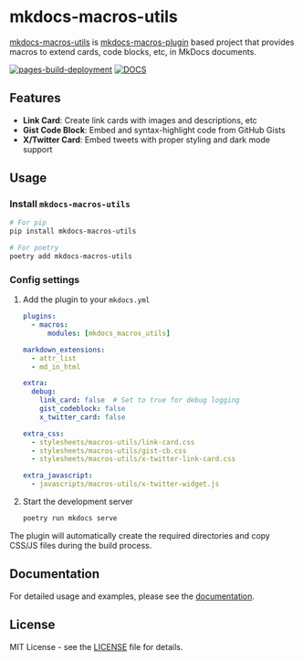 # mkdocs-macros-utils

[mkdocs-macros-utils](https://7rikazhexde.github.io/mkdocs-macros-utils/) is [mkdocs-macros-plugin](https://mkdocs-macros-plugin.readthedocs.io/en/latest/) based project that provides macros to extend cards, code blocks, etc, in MkDocs documents.

[![pages-build-deployment](https://github.com/7rikazhexde/mkdocs-macros-utils/actions/workflows/pages/pages-build-deployment/badge.svg?branch=gh-pages)](https://github.com/7rikazhexde/mkdocs-macros-utils/actions/workflows/pages/pages-build-deployment) [![DOCS](https://img.shields.io/badge/Docs-Click%20Here-blue?colorA=24292e&colorB=0366d6&logo=github)](https://7rikazhexde.github.io/mkdocs-macros-utils/)

## Features

- **Link Card**: Create link cards with images and descriptions, etc
- **Gist Code Block**: Embed and syntax-highlight code from GitHub Gists
- **X/Twitter Card**: Embed tweets with proper styling and dark mode support

## Usage

### Install `mkdocs-macros-utils`

```bash
# For pip
pip install mkdocs-macros-utils

# For poetry
poetry add mkdocs-macros-utils
```

### Config settings

1. Add the plugin to your `mkdocs.yml`

    ```yaml
    plugins:
      - macros:
          modules: [mkdocs_macros_utils]

    markdown_extensions:
      - attr_list
      - md_in_html

    extra:
      debug:
        link_card: false  # Set to true for debug logging
        gist_codeblock: false
        x_twitter_card: false

    extra_css:
      - stylesheets/macros-utils/link-card.css
      - stylesheets/macros-utils/gist-cb.css
      - stylesheets/macros-utils/x-twitter-link-card.css

    extra_javascript:
      - javascripts/macros-utils/x-twitter-widget.js
    ```

1. Start the development server

    ```bash
    poetry run mkdocs serve
    ```

The plugin will automatically create the required directories and copy CSS/JS files during the build process.

## Documentation

For detailed usage and examples, please see the [documentation](https://7rikazhexde.github.io/mkdocs-macros-utils/).

## License

MIT License - see the [LICENSE](./LICENCE) file for details.
